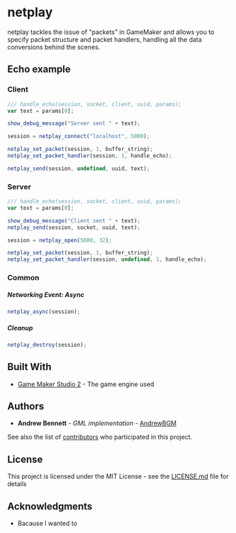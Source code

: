 # netplay

netplay tackles the issue of "packets" in GameMaker and allows you to specify packet structure and packet handlers, handling all the data conversions behind the scenes.

## Echo example

### Client

```javascript
/// handle_echo(session, socket, client, uuid, params);
var text = params[0];

show_debug_message("Server sent " + text);
```

```javascript
session = netplay_connect("localhost", 5000);

netplay_set_packet(session, 1, buffer_string);
netplay_set_packet_handler(session, 1, handle_echo);

netplay_send(session, undefined, uuid, text);
```

### Server
```javascript
/// handle_echo(session, socket, client, uuid, params);
var text = params[0];

show_debug_message("Client sent " + text);
netplay_send(session, socket, uuid, text);
```

```javascript
session = netplay_open(5000, 32);

netplay_set_packet(session, 1, buffer_string);
netplay_set_packet_handler(session, undefined, 1, handle_echo);
```

### Common
##### Networking Event: Async
```javascript
netplay_async(session);
```

##### Cleanup
```javascript
netplay_destroy(session);
```

## Built With

* [Game Maker Studio 2](http://www.yoyogames.com/gamemaker/studio2) - The game engine used

## Authors

* **Andrew Bennett** - *GML implementation* - [AndrewBGM](https://github.com/AndrewBGM)

See also the list of [contributors](https://github.com/AndrewBGM/netplay/contributors) who participated in this project.

## License

This project is licensed under the MIT License - see the [LICENSE.md](LICENSE.md) file for details

## Acknowledgments

* Bacause I wanted to
